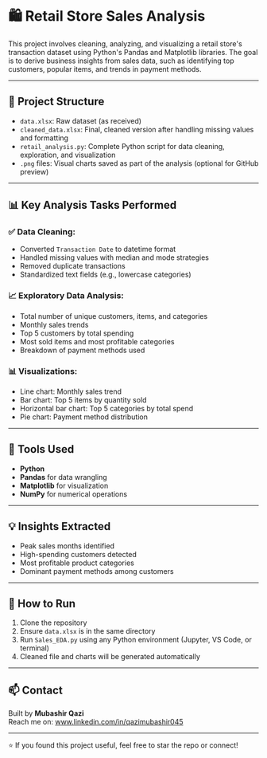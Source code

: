# 🛍️ Retail Store Sales Analysis

This project involves cleaning, analyzing, and visualizing a retail store's transaction dataset using Python's Pandas and Matplotlib libraries. The goal is to derive business insights from sales data, such as identifying top customers, popular items, and trends in payment methods.

---

## 📂 Project Structure

- `data.xlsx`: Raw dataset (as received)
- `cleaned_data.xlsx`: Final, cleaned version after handling missing values and formatting
- `retail_analysis.py`: Complete Python script for data cleaning, exploration, and visualization
- `.png` files: Visual charts saved as part of the analysis (optional for GitHub preview)

---

## 📊 Key Analysis Tasks Performed

### ✅ Data Cleaning:
- Converted `Transaction Date` to datetime format
- Handled missing values with median and mode strategies
- Removed duplicate transactions
- Standardized text fields (e.g., lowercase categories)

### 📈 Exploratory Data Analysis:
- Total number of unique customers, items, and categories
- Monthly sales trends
- Top 5 customers by total spending
- Most sold items and most profitable categories
- Breakdown of payment methods used

### 📊 Visualizations:
- Line chart: Monthly sales trend
- Bar chart: Top 5 items by quantity sold
- Horizontal bar chart: Top 5 categories by total spend
- Pie chart: Payment method distribution

---

## 🧰 Tools Used

- **Python**
- **Pandas** for data wrangling
- **Matplotlib** for visualization
- **NumPy** for numerical operations

---

## 💡 Insights Extracted

- Peak sales months identified
- High-spending customers detected
- Most profitable product categories
- Dominant payment methods among customers

---

## 📌 How to Run

1. Clone the repository
2. Ensure `data.xlsx` is in the same directory
3. Run `Sales_EDA.py` using any Python environment (Jupyter, VS Code, or terminal)
4. Cleaned file and charts will be generated automatically

---


## 📫 Contact

Built by **Mubashir Qazi**  
Reach me on: www.linkedin.com/in/qazimubashir045

---

⭐️ If you found this project useful, feel free to star the repo or connect!
